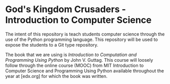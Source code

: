 # God's Kingdom Crusaders - Introduction to Computer Science
The intent of this repository is teach students computer science through the use of the Python programming language. This repository will be used to expose the students to a Git type repository.   

The book that we are using is _Introduction to Computation and Programming Using Python_ by John V. Guttag. This course will loosely follow through the online course (MOOC) from MIT Introduction to Computer Science and Programming Using Python available throughout the year at [edx.org] for which the book was written. 
